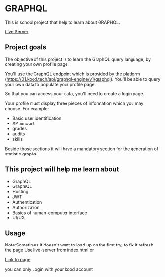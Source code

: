 # GRAPHQL

This is school project that help to learn about GRAPHQL.

[Live Server](https://kristjanl1.github.io/)

## Project goals

The objective of this project is to learn the GraphQL query language, by creating your own profile page.

You'll use the GraphQL endpoint which is provided by the platform (<https://01.kood.tech/api/graphql-engine/v1/graphql>). You'll be able to query your own data to populate your profile page.

So that you can access your data, you'll need to create a login page.

Your profile must display three pieces of information which you may choose. For example:

- Basic user identification
- XP amount
- grades
- audits
- skills

Beside those sections it will have a mandatory section for the generation of statistic graphs.

## This project will help me learn about

- GraphQL
- GraphiQL
- Hosting
- JWT
- Authentication
- Authorization
- Basics of human-computer interface
- UI/UX

## Usage
Note:Sometimes it doesn't want to load up on the first try, to fix it refresh the page
Use live-server from index.html or

[Link to page](https://ruudel.github.io)

you can only Login with your kood account
